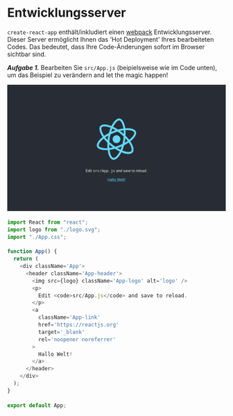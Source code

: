 # Entwicklungsserver

`create-react-app` enthält/inkludiert einen [webpack](https://github.com/webpack/webpack) Entwicklungsserver.
Dieser Server ermöglicht Ihnen das 'Hot Deployment' Ihres bearbeiteten Codes. Das bedeutet,
dass Ihre Code-Änderungen sofort im Browser sichtbar sind.

***Aufgabe 1.***
Bearbeiten Sie `src/App.js` (beipielsweise wie im Code unten), um das Beispiel zu verändern and let the magic happen!

[![](../images/halloWelt.png)](../images/halloWelt.png)

```javascript
import React from "react";
import logo from "./logo.svg";
import "./App.css";

function App() {
  return (
    <div className='App'>
      <header className='App-header'>
        <img src={logo} className='App-logo' alt='logo' />
        <p>
          Edit <code>src/App.js</code> and save to reload.
        </p>
        <a
          className='App-link'
          href='https://reactjs.org'
          target='_blank'
          rel='noopener noreferrer'
        >
          Hallo Welt!
        </a>
      </header>
    </div>
  );
}

export default App;
```
